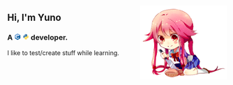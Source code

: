 <p align="left">
  <img align="right" width="200" alt="yuno" src="assets/yuno.png">
</p>
<h2 align="left">Hi, I'm Yuno</h2>
<h3 align="left">A <img src="https://raw.githubusercontent.com/devicons/devicon/master/icons/c/c-original.svg" alt="c" width="15" height="15"/> <img src="https://raw.githubusercontent.com/devicons/devicon/master/icons/python/python-original.svg" alt="python" width="15" height="15"/> developer.</h3>
<p align="left">I like to test/create stuff while learning.</p>
